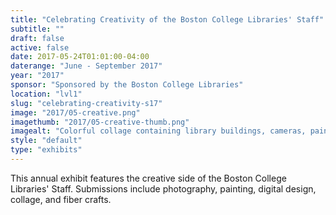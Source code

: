 ```yaml
---
title: "Celebrating Creativity of the Boston College Libraries' Staff"
subtitle: ""
draft: false
active: false
date: 2017-05-24T01:01:00-04:00
daterange: "June - September 2017"
year: "2017"
sponsor: "Sponsored by the Boston College Libraries"
location: "lvl1"
slug: "celebrating-creativity-s17"
image: "2017/05-creative.png"
imagethumb: "2017/05-creative-thumb.png"
imagealt: "Colorful collage containing library buildings, cameras, paint brushes, knitting needles"
style: "default"
type: "exhibits"
---
```


This annual exhibit features the creative side of the Boston College Libraries' Staff.  Submissions include photography, painting, digital design, collage, and fiber crafts.
